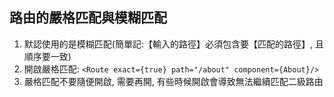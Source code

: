 ## 路由的嚴格匹配與模糊匹配

1. 默認使用的是模糊匹配(簡單記:【輸入的路徑】必須包含要【匹配的路徑】, 且順序要一致)
2. 開啟嚴格匹配: `<Route exact={true} path="/about" component={About}/>`
3. 嚴格匹配不要隨便開啟, 需要再開, 有些時候開啟會導致無法繼續匹配二級路由
